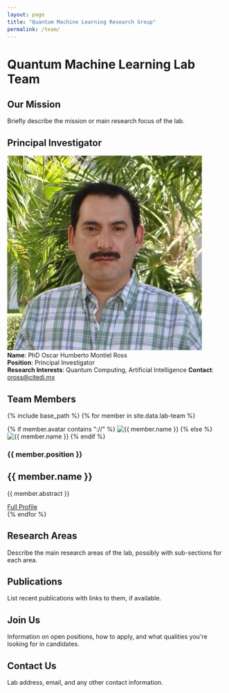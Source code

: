 ```yaml
---
layout: page
title: "Quantum Machine Learning Research Group"
permalink: /team/
---
```


# Quantum Machine Learning Lab Team
## Our Mission
Briefly describe the mission or main research focus of the lab.

## Principal Investigator
![PI's Image](./../images/oross-pic.jpg)  
**Name**: PhD Oscar Humberto Montiel Ross  
**Position**: Principal Investigator  
**Research Interests**: Quantum Computing, Artificial Intelligence
**Contact**: oross@citedi.mx

## Team Members

{% include base_path %}
{% for member in site.data.lab-team %}
<div class="team-member">
    <div class="member__avatar">
        {% if member.avatar contains "://" %}
            <img src="{{ member.avatar }}" alt="{{ member.name }}">
        {% else %}
            <img src="{{ member.avatar | prepend: '/images/' | prepend: base_path }}" alt="{{ member.name }}">
        {% endif %}
    </div>
    <div class="member__content">
        <h3 class="member__position">{{ member.position }}</h3>
        <h2 class="member__name">{{ member.name }}</h2>
        <p class="member__abstract">{{ member.abstract }}</p>
        <a href="{{ site.baseurl }}/team/{{ member.username }}" class="profile-link">
        <i class="fas fa-user-circle"></i> Full Profile
    </a>
    </div>
</div>
{% endfor %}

## Research Areas
Describe the main research areas of the lab, possibly with sub-sections for each area.

## Publications
List recent publications with links to them, if available.

## Join Us
Information on open positions, how to apply, and what qualities you're looking for in candidates.

## Contact Us
Lab address, email, and any other contact information.
